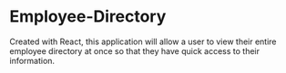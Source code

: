 # Employee-Directory
Created with React, this application will allow a user to view their entire employee directory at once so that they have quick access to their information.
